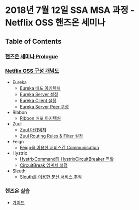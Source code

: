 # 2018년 7월 12일 SSA MSA 과정 - Netflix OSS 핸즈온 세미나

## Table of Contents

### [핸즈온 세미나 Prologue](https://github.com/SDSACT/coe-guide/blob/master/Prologue.md#prologue)
### [Netflix OSS 구성 개념도](https://github.com/SDSACT/coe-guide/blob/master/README.md#netflix-oss-overview)
- Eureka
  - [Eureka 배포 아키텍처](https://github.com/SDSACT/coe-guide/blob/master/Service%20Discovery/Eureka_2.md#eureka%EA%B8%B0%EB%8A%A5)
  - [Eureka Server 설정](https://github.com/SDSACT/coe-guide/blob/master/Service%20Discovery/Eureka_2.md#eureka-server-%EC%84%A4%EC%B9%98%EB%B0%A9%EB%B2%95)
  - [Eureka Client 설정](https://github.com/SDSACT/coe-guide/blob/master/Service%20Discovery/Eureka_2.md#eureka-client-%EC%84%A4%EC%B9%98%EB%B0%A9%EB%B2%95)
  - [Eureka Server Peer 구성](https://github.com/SDSACT/coe-guide/blob/master/Service%20Discovery/Eureka_2.md#eureka-peering)
- Ribbon
  - [Ribbon 배포 아키텍처](https://github.com/SDSACT/coe-guide/blob/master/README2.md#4-ribbon)
- Zuul
  - [Zuul 아키텍처](https://github.com/SDSACT/coe-guide/blob/master/Gateway/Zuul_2.md#zuul-%EA%B8%B0%EB%8A%A5)
  - [Zuul Routing Rules & Filter 설정](https://github.com/SDSACT/coe-guide/blob/master/Gateway/Zuul_2.md#routing)
- Feign
  - [Feign을 이용한 서비스간 Communication](https://github.com/SDSACT/coe-guide/blob/master/Etc/Feign.md#client-api-call)
- Hystrix
  - [HystrixCommand와 HystrixCircuitBreaker 역할](https://github.com/SDSACT/coe-guide/blob/master/Circuit%20Breaker/Hystrix.md#hystrix%EB%9E%80)
  - [CircuitBreak 임계치 설정](https://github.com/SDSACT/coe-guide/blob/master/Circuit%20Breaker/Hystrix.md#--hystrixcommand-fallbackmethod-%EB%93%B1%EB%A1%9Dservice-component%EB%A7%8C-%EC%82%AC%EC%9A%A9-%EA%B0%80%EB%8A%A5)
- Sleuth
  - [Sleuth를 이용한 분산 서비스 추적](https://github.com/SDSACT/coe-guide/blob/master/Log/Sleuth.md#%EA%B8%B0%EB%A1%9D%EB%90%98%EB%8A%94-%EC%9D%B4%EB%B2%A4%ED%8A%B8-%EC%8B%9C%EA%B0%84%EC%9D%98-%EC%A2%85%EB%A5%98)
### 핸즈온 실습
- [가이드](https://github.com/SDSACT/coe-guide/blob/master/HandsOnLab/quickSpringCloudNetflix.md#%EC%82%AC%EC%9A%A9%EA%B0%80%EB%8A%A5%ED%95%9C-ide)
